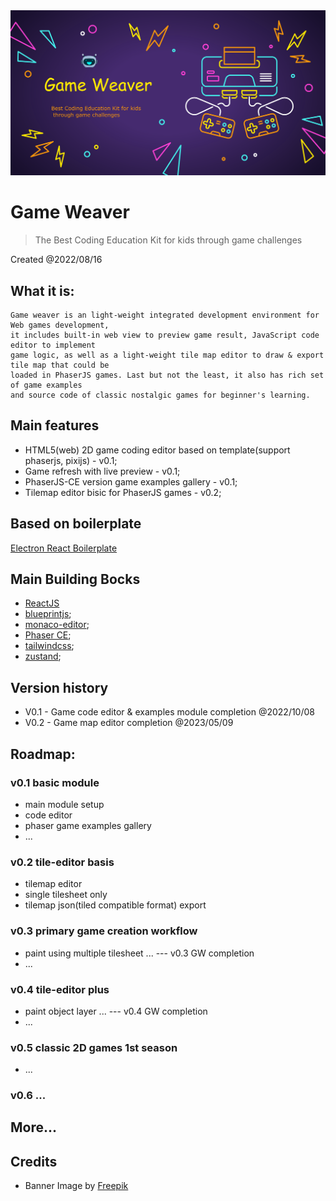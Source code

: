 <img src="./assets/gw_banner_2023_0526.png" />

# Game Weaver

> The Best Coding Education Kit for kids through game challenges

Created @2022/08/16

## What it is:

```
Game weaver is an light-weight integrated development environment for Web games development,
it includes built-in web view to preview game result, JavaScript code editor to implement
game logic, as well as a light-weight tile map editor to draw & export tile map that could be
loaded in PhaserJS games. Last but not the least, it also has rich set of game examples
and source code of classic nostalgic games for beginner's learning.
```

## Main features

- HTML5(web) 2D game coding editor based on template(support phaserjs, pixijs) - v0.1;
- Game refresh with live preview - v0.1;
- PhaserJS-CE version game examples gallery - v0.1;
- Tilemap editor bisic for PhaserJS games - v0.2;

## Based on boilerplate

[Electron React Boilerplate](https://github.com/electron-react-boilerplate/electron-react-boilerplate)

## Main Building Bocks

- [ReactJS](https://reactjs.org/)
- [blueprintjs](https://blueprintjs.com/);
- [monaco-editor](https://microsoft.github.io/monaco-editor/);
- [Phaser CE](https://github.com/photonstorm/phaser-ce);
- [tailwindcss](https://tailwindcss.com/);
- [zustand](https://github.com/pmndrs/zustand);

## Version history

- V0.1 - Game code editor & examples module completion @2022/10/08
- V0.2 - Game map editor completion @2023/05/09

## Roadmap:

### v0.1 basic module

- main module setup
- code editor
- phaser game examples gallery
- ...

### v0.2 tile-editor basis

- tilemap editor
- single tilesheet only
- tilemap json(tiled compatible format) export

### v0.3 primary game creation workflow

- paint using multiple tilesheet ... --- v0.3 GW completion
- ...

### v0.4 tile-editor plus

- paint object layer ... --- v0.4 GW completion
- ...

### v0.5 classic 2D games 1st season

- ...

### v0.6 ...

## More...

## Credits

- Banner Image by <a href="https://www.freepik.com/free-vector/flat-neon-gaming-landing-page-template_33809377.htm#&position=4&from_view=collections">Freepik</a>
